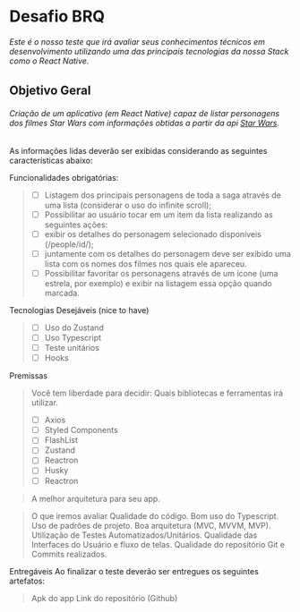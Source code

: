 # Desafio BRQ

###### Este é o nosso teste que irá avaliar seus conhecimentos técnicos em desenvolvimento utilizando uma das principais tecnologias da nossa Stack como o React Native.

## Objetivo Geral

###### Criação de um aplicativo (em React Native) capaz de listar personagens dos filmes Star Wars com informações obtidas a partir da api [Star Wars](https://swapi.dev/).

As informações lidas deverão ser exibidas considerando as seguintes características abaixo:

Funcionalidades obrigatórias:

> - [ ] Listagem dos principais personagens de toda a saga através de uma lista (considerar o uso do infinite scroll);
> - [ ] Possibilitar ao usuário tocar em um item da lista realizando as seguintes ações:
> - [ ] exibir os detalhes do personagem selecionado disponíveis (/people/id/);
> - [ ] juntamente com os detalhes do personagem deve ser exibido uma lista com os nomes dos filmes nos quais ele apareceu.
> - [ ] Possibilitar favoritar os personagens através de um ícone (uma estrela, por exemplo) e exibir na listagem essa opção quando marcada.

Tecnologias Desejáveis (nice to have)

> - [ ] Uso do Zustand
> - [ ] Uso Typescript
> - [ ] Teste unitários
> - [ ] Hooks

Premissas

> Você tem liberdade para decidir:
> Quais bibliotecas e ferramentas irá utilizar.
>
> - [ ] Axios
> - [ ] Styled Components
> - [ ] FlashList
> - [ ] Zustand
> - [ ] Reactron
> - [ ] Husky
> - [ ] Reactron

> A melhor arquitetura para seu app.

> O que iremos avaliar
> Qualidade do código.
> Bom uso do Typescript.
> Uso de padrões de projeto.
> Boa arquitetura (MVC, MVVM, MVP).
> Utilização de Testes Automatizados/Unitários.
> Qualidade das Interfaces do Usuário e fluxo de telas.
> Qualidade do repositório Git e Commits realizados.

Entregáveis
Ao finalizar o teste deverão ser entregues os seguintes artefatos:

> Apk do app
> Link do repositório (Github)
